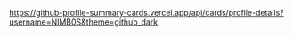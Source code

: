 https://github-profile-summary-cards.vercel.app/api/cards/profile-details?username=NIMB0S&theme=github_dark
